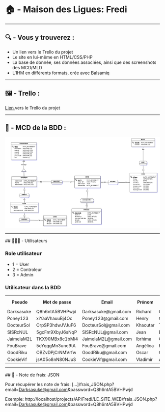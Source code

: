 # 🏠 - Maison des Ligues: Fredi

-----

## 🔍 - Vous y trouverez :

* Un lien vers le Trello du projet
* Le site en lui-même en HTML/CSS/PHP
* La base de donnée, ses données associées, ainsi que des screenshots des MCD/MLD
* L'IHM en diffèrents formats, crée avec Balsamiq

-----

## 🖼️ - Trello :

<p>
  <a href="https://trello.com/b/ds9X1op6/to-do">
    Lien 
  </a>vers le Trello du projet
</p>

-----

## 📃 - MCD de la BDD :

<p align="center">
  <img src="https://github.com/dorianGerard/FREDI_AP3/blob/main/BDD/MCD/Capture%20MCD.PNG?raw=true">
</p>

-----

## 🧑‍🤝‍🧑 - Utilisateurs

### Role utilisateur

<ul>
  <li>1 = User</li>
  <li>2 = Controleur</li>
  <li>3 = Admin</li>
</ul>

### Utilisateur dans la BDD

<table>
  <tr><th>Pseudo</th><th>Mot de passe</th><th>Email</th><th>Prénom</th><th>Nom</th><th>Nb Role</th></tr>
  <tr><td>Darksasuke</td><td>Q8h6ntA5BVHPwjd</td><td>Darksasuke@gmail.com</td><td>Richard</td><td>Cuterrie</td><td>1</td></tr>
  <tr><td>Poney123</td><td>xiYaaVhauuBj4Oc</td><td>Poney123@gmail.com</td><td>Henry</td><td>Car</td><td>1</td></tr>
  <tr><td>DocteurSol</td><td>OrpSP3hdwJVJuF6</td><td>DocteurSol@gmail.com</td><td>Khaoutar</td><td>Tiflette</td><td>1</td></tr>
  <tr><td>SISRcNUL</td><td>5gcFm9XbyJ6sNqP</td><td>SISRcNUL@gmail.com</td><td>Jean</td><td>Bonbeur</td><td>2</td></tr>
  <tr><td>JaimelaM2L</td><td>TKX90MBx8c1bMi4</td><td>JaimelaM2L@gmail.com</td><td>Ibrhima</td><td>Carronie</td><td>1</td></tr>
  <tr><td>FouBrave</td><td>5cYqqgMn3unc9tA</td><td>FouBrave@gmail.com</td><td>Angélica</td><td>Kahuète</td><td>1</td></tr>
  <tr><td>GoodRiku</td><td>OBZvDPjCrNMVrfw</td><td>GoodRiku@gmail.com</td><td>Oscar</td><td>Got</td><td>2</td></tr>
  <tr><td>CookieVif</td><td>jsA05o8nN80NJuS</td><td>CookieVif@gmail.com</td><td>Vladimir</td><td>Aclette</td><td>1</td></tr>
</table>

-----

## 📑 - Note de frais: JSON

Pour récupérer les note de frais:
[...]/frais_JSON.php?email=Darksasuke@gmail.com&password=Q8h6ntA5BVHPwjd

Exemple:
http://localhost/projects/AP/Fredi/LE_SITE_WEB/frais_JSON.php?email=Darksasuke@gmail.com&password=Q8h6ntA5BVHPwjd
